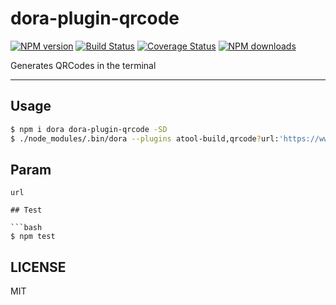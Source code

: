 # dora-plugin-qrcode

[![NPM version](https://img.shields.io/npm/v/dora-plugin-qrcode.svg?style=flat)](https://npmjs.org/package/dora-plugin-qrcode)
[![Build Status](https://img.shields.io/travis/dora-js/dora-plugin-qrcode.svg?style=flat)](https://travis-ci.org/dora-js/dora-plugin-qrcode)
[![Coverage Status](https://img.shields.io/coveralls/dora-js/dora-plugin-qrcode.svg?style=flat)](https://coveralls.io/r/dora-js/dora-plugin-qrcode)
[![NPM downloads](http://img.shields.io/npm/dm/dora-plugin-qrcode.svg?style=flat)](https://npmjs.org/package/dora-plugin-qrcode)

Generates QRCodes in the terminal

---

## Usage

```bash
$ npm i dora dora-plugin-qrcode -SD
$ ./node_modules/.bin/dora --plugins atool-build,qrcode?url:'https://www.alipay.com'
```

## Param

`url`

```
## Test

```bash
$ npm test
```

## LICENSE

MIT

